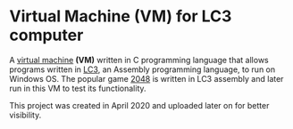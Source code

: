 # Virtual Machine (VM) for LC3 computer
A [virtual machine](https://en.wikipedia.org/wiki/Virtual_machine) **(VM)** written in C programming language that allows programs written in [LC3](https://en.wikipedia.org/wiki/Little_Computer_3), an Assembly programming language, to run on Windows OS. The popular game [2048](https://en.wikipedia.org/wiki/2048_(video_game)) is written in LC3 assembly and later run in this VM to test its functionality.

This project was created in April 2020 and uploaded later on for better visibility.
